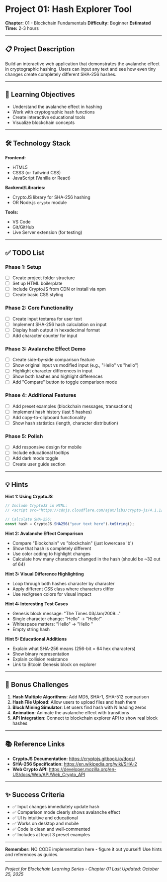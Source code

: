 # Project 01: Hash Explorer Tool

**Chapter:** 01 - Blockchain Fundamentals
**Difficulty:** Beginner
**Estimated Time:** 2-3 hours

---

## 📋 Project Description

Build an interactive web application that demonstrates the avalanche effect in cryptographic hashing. Users can input any text and see how even tiny changes create completely different SHA-256 hashes.

---

## 🎯 Learning Objectives

- Understand the avalanche effect in hashing
- Work with cryptographic hash functions
- Create interactive educational tools
- Visualize blockchain concepts

---

## 🛠️ Technology Stack

**Frontend:**
- HTML5
- CSS3 (or Tailwind CSS)
- JavaScript (Vanilla or React)

**Backend/Libraries:**
- CryptoJS library for SHA-256 hashing
- OR Node.js `crypto` module

**Tools:**
- VS Code
- Git/GitHub
- Live Server extension (for testing)

---

## ✅ TODO List

### Phase 1: Setup
- [ ] Create project folder structure
- [ ] Set up HTML boilerplate
- [ ] Include CryptoJS from CDN or install via npm
- [ ] Create basic CSS styling

### Phase 2: Core Functionality
- [ ] Create input textarea for user text
- [ ] Implement SHA-256 hash calculation on input
- [ ] Display hash output in hexadecimal format
- [ ] Add character counter for input

### Phase 3: Avalanche Effect Demo
- [ ] Create side-by-side comparison feature
- [ ] Show original input vs modified input (e.g., "Hello" vs "hello")
- [ ] Highlight character differences in input
- [ ] Show both hashes and highlight differences
- [ ] Add "Compare" button to toggle comparison mode

### Phase 4: Additional Features
- [ ] Add preset examples (blockchain messages, transactions)
- [ ] Implement hash history (last 5 hashes)
- [ ] Add copy-to-clipboard functionality
- [ ] Show hash statistics (length, character distribution)

### Phase 5: Polish
- [ ] Add responsive design for mobile
- [ ] Include educational tooltips
- [ ] Add dark mode toggle
- [ ] Create user guide section

---

## 💡 Hints

**Hint 1: Using CryptoJS**
```javascript
// Include CryptoJS in HTML:
// <script src="https://cdnjs.cloudflare.com/ajax/libs/crypto-js/4.1.1/crypto-js.min.js"></script>

// Calculate SHA-256:
const hash = CryptoJS.SHA256("your text here").toString();
```

**Hint 2: Avalanche Effect Comparison**
- Compare "Blockchain" vs "blockchain" (just lowercase 'b')
- Show that hash is completely different
- Use color coding to highlight changes
- Calculate how many characters changed in the hash (should be ~32 out of 64)

**Hint 3: Visual Difference Highlighting**
- Loop through both hashes character by character
- Apply different CSS class where characters differ
- Use red/green colors for visual impact

**Hint 4: Interesting Test Cases**
- Genesis block message: "The Times 03/Jan/2009..."
- Single character change: "Hello" → "Hello!"
- Whitespace matters: "Hello" → "Hello "
- Empty string hash

**Hint 5: Educational Additions**
- Explain what SHA-256 means (256-bit = 64 hex characters)
- Show binary representation
- Explain collision resistance
- Link to Bitcoin Genesis block on explorer

---

## 🎨 Bonus Challenges

1. **Hash Multiple Algorithms**: Add MD5, SHA-1, SHA-512 comparison
2. **Hash File Upload**: Allow users to upload files and hash them
3. **Block Mining Simulator**: Let users find hash with N leading zeros
4. **Animation**: Animate the avalanche effect with transitions
5. **API Integration**: Connect to blockchain explorer API to show real block hashes

---

## 📚 Reference Links

- **CryptoJS Documentation:** https://cryptojs.gitbook.io/docs/
- **SHA-256 Specification:** https://en.wikipedia.org/wiki/SHA-2
- **Web Crypto API:** https://developer.mozilla.org/en-US/docs/Web/API/Web_Crypto_API

---

## ✨ Success Criteria

- ✅ Input changes immediately update hash
- ✅ Comparison mode clearly shows avalanche effect
- ✅ UI is intuitive and educational
- ✅ Works on desktop and mobile
- ✅ Code is clean and well-commented
- ✅ Includes at least 3 preset examples

---

**Remember:** NO CODE implementation here - figure it out yourself! Use hints and references as guides.

---

*Project for Blockchain Learning Series - Chapter 01*
*Last Updated: October 25, 2025*